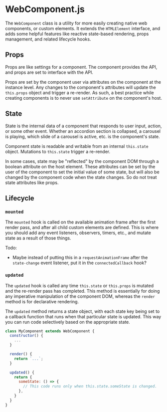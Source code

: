 # WebComponent.js

The `WebComponent` class is a utility for more easily creating native web components, or custom elements. It extends the `HTMLElement` interface, and adds some helpful features like reactive state-based rendering, props management, and related lifecycle hooks.

## Props
Props are like settings for a component. The component provides the API, and props are set to interface with the API.

Props are set by the component user via attributes on the component at the instance level. Any changes to the component's attributes will update the `this.props` object and trigger a re-render. As such, a best practice while creating components is to never use `setAttribute` on the component's host.

## State
State is the internal data of a component that responds to user input, action, or some other event. Whether an accordion section is collapsed, a carousel is playing, which slide of a carousel is active, etc. is the component's state.

Component state is readable and writable from an internal `this.state` object. Mutations to `this.state` trigger a re-render.

In some cases, state may be "reflected" by the component DOM through a boolean attribute on the host element. These attributes can be set by the user of the component to set the initial value of some state, but will also be changed by the component code when the state changes. So do not treat state attributes like props.

## Lifecycle
### `mounted`
The `mounted` hook is called on the available animation frame after the first render pass, and after all child custom elements are defined. This is where you should add any event listeners, observers, timers, etc., and mutate state as a result of those things.

Todo:
* Maybe instead of putting this in a `requestAnimationFrame` after the `state-change` event listener, put it in the `connectedCallback` hook?

### `updated`
The `updated` hook is called any time `this.state` or `this.props` is mutated and the re-render pass has completed. This method is essentially for doing any imperative manipulation of the component DOM, whereas the `render` method is for declarative rendering.

The `updated` method returns a state object, with each state key being set to a callback function that runs when that particular state is updated. This way you can run code selectively based on the appropriate state.

```javascript
class MyComponent extends WebComponent {
  constructor() {
    ...
  }

  render() {
    return `...`;
  }

  updated() {
    return {
      someState: () => {
        // This code runs only when this.state.someState is changed.
      },
    }
  }
}
```
